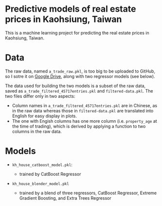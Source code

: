 # Predictive models of real estate prices in Kaohsiung, Taiwan
This is a machine learning project for predicting the real estate prices in Kaohsiung, Taiwan.

# Data
The raw data, named `a_trade_raw.pkl`, is too big to be uploaded to GitHub, so I sotre it on [Google Drive](https://drive.google.com/drive/folders/1AL8QH4WFJ9iThYeeU9tO8S_AFRovU05T?usp=sharing), along with two regressor models (see below).

The data used for building the two models is a subset of the raw data, saved as `a_trade_filtered_45717entries.pkl` and `filtered-data.pkl`. The two files differ only in two aspects:
- Column names in `a_trade_filtered_45717entries.pkl` are in Chinese, as in the raw data whereas those in `filtered-data.pkl` are translated into English for easy display in plots.  
- The one with Engish columns has one more column (i.e. `property_age` at the time of trading), which is derived by applying a function to two columns in the raw data. 

# Models
- `kh_house_catboost_model.pkl`: 
  * trained by CatBoost Regressor 
  
- `kh_house_blender_model.pkl`
  * trained by a blend of three regressors, CatBoost Regressor, Extreme Gradient Boosting, and Extra Trees Regressor 
